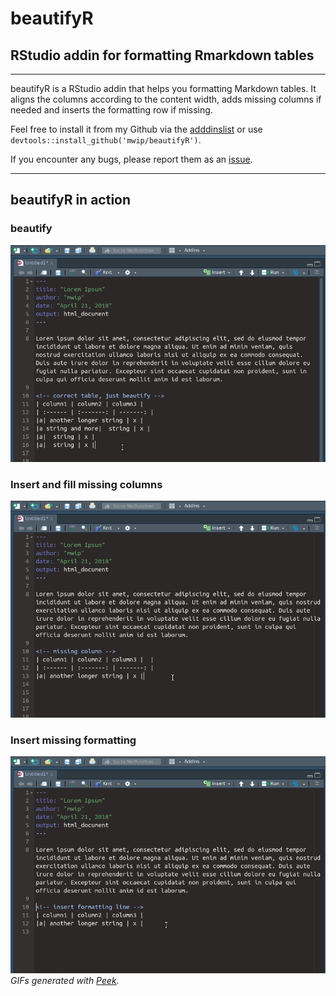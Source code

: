 # beautifyR
## RStudio addin for formatting Rmarkdown tables

---

beautifyR is a RStudio addin that helps you formatting Markdown tables. It 
aligns the columns according to the content width, adds missing columns if 
needed and inserts the formatting row if missing. 

Feel free to install it from my Github via the 
[adddinslist](https://github.com/daattali/addinslist) or use 
`devtools::install_github('mwip/beautifyR')`. 

If you encounter any bugs, please report them as an 
[issue](https://github.com/mwip/beautifyR/issues).

---

## beautifyR in action
### beautify
![example of beautifyR](docs/beautifyR_just_beautify.gif)

### Insert and fill missing columns
![example of beautifyR 2](docs/beautifyR_missing_column.gif)

### Insert missing formatting 
![example of beautifyR 3](docs/beautifyR_missing_formatting.gif)
*GIFs generated with [Peek](https://github.com/phw/peek).* 
